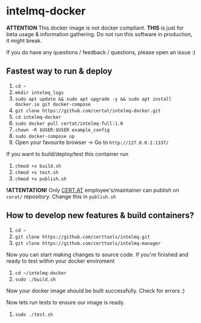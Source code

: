 # intelmq-docker

**ATTENTION** This docker image is not docker compliant. **THIS** is just for beta usage & information gathering.
Do not run this software in production, it might break.

If you do have any questions / feedback / questions, please open an issue :)

## Fastest way to run & deploy

1. `cd ~`
0. `mkdir intelmq_logs`
0. `sudo apt update && sudo apt upgrade -y && sudo apt install docker.io git docker-compose`
0. `git clone https://github.com/certat/intelmq-docker.git`
0. `cd intelmq-docker`
0. `sudo docker pull certat/intelmq-full:1.0`
0. `chown -R $USER:$USER example_config`
0. `sudo docker-compose up`
0. Open your favourite browser -> Go to `http://127.0.0.1:1337/`

If you want to build/deploy/test this container run 
1. `chmod +x build.sh`
0. `chmod +x test.sh`
0. `chmod +x publish.sh`

**!ATTENTATION!** Only [CERT.AT](https://cert.at/) employee's/maintainer can publish on `cerat/` repository. Change this in `publish.sh`

## How to develop new features & build containers?
1. `cd ~`
0. `git clone https://github.com/certtools/intelmq.git`
0. `git clone https://github.com/certtools/intelmq-manager`

Now you can start making changes to source code. If you're finished and ready to test within your docker enviroment
1. `cd ~/intelmq-docker`
0. `sudo ./build.sh`

Now your docker image should be built successfully. Check for errors :)

Now lets run tests to ensure our image is ready.

1. `sudo ./test.sh`